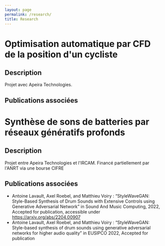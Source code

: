 ```yaml
---
layout: page
permalink: /research/
title: Research
---
```


# Optimisation automatique par CFD de la position d'un cycliste

## Description

Projet avec Apeira Technologies.

## Publications associées

# Synthèse de sons de batteries par réseaux génératifs profonds

## Description

Projet entre Apeira Technologies et l'IRCAM. Financé partiellement par l'ANRT via une bourse CIFRE

## Publications associées

- Antoine Lavault, Axel Roebel, and Matthieu Voiry : “StyleWaveGAN: Style-Based Synthesis of Drum Sounds with Extensive Controls using Generative Adversarial Network” in Sound And Music Computing, 2022, Accepted for publication, accessible under https://arxiv.org/abs/2204.00907
- Antoine Lavault, Axel Roebel, and Matthieu Voiry : “StyleWaveGAN: Style-based synthesis of drum sounds using generative adversarial networks for higher audio quality” in EUSIPCO 2022, Accepted for publication